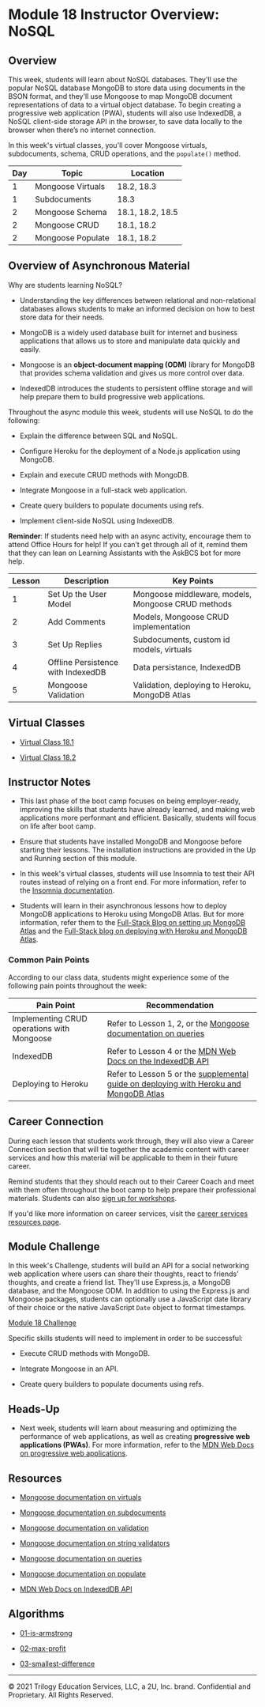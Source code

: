 # Module 18 Instructor Overview: NoSQL

## Overview

This week, students will learn about NoSQL databases. They'll use the popular NoSQL database MongoDB to store data using documents in the BSON format, and they'll use Mongoose to map MongoDB document representations of data to a virtual object database. To begin creating a progressive web application (PWA), students will also use IndexedDB, a NoSQL client-side storage API in the browser, to save data locally to the browser when there’s no internet connection.

In this week's virtual classes, you'll cover Mongoose virtuals, subdocuments, schema, CRUD operations, and the `populate()` method.

| Day  | Topic              | Location          |
| ---  | ---                | ---               |
| 1    | Mongoose Virtuals  | 18.2, 18.3        |
| 1    | Subdocuments       | 18.3              |
| 2    | Mongoose Schema    | 18.1, 18.2, 18.5  | 
| 2    | Mongoose CRUD      | 18.1, 18.2        |
| 2    | Mongoose Populate  | 18.1, 18.2        |

## Overview of Asynchronous Material 

Why are students learning NoSQL?

* Understanding the key differences between relational and non-relational databases allows students to make an informed decision on how to best store data for their needs.

* MongoDB is a widely used database built for internet and business applications that allows us to store and manipulate data quickly and easily.

* Mongoose is an **object-document mapping (ODM)** library for MongoDB that provides schema validation and gives us more control over data.

* IndexedDB introduces the students to persistent offline storage and will help prepare them to build progressive web applications.

Throughout the async module this week, students will use NoSQL to do the following:

* Explain the difference between SQL and NoSQL.

* Configure Heroku for the deployment of a Node.js application using MongoDB.

* Explain and execute CRUD methods with MongoDB.

* Integrate Mongoose in a full-stack web application.

* Create query builders to populate documents using refs.

* Implement client-side NoSQL using IndexedDB.

**Reminder**: If students need help with an async activity, encourage them to attend Office Hours for help! If you can’t get through all of it, remind them that they can lean on Learning Assistants with the AskBCS bot for more help.

| Lesson    | Description                        | Key Points                                          |
| ---       | ---                                | ---                                                 |
| 1         | Set Up the User Model              | Mongoose middleware, models, Mongoose CRUD methods  |
| 2         | Add Comments                       | Models, Mongoose CRUD implementation                |
| 3         | Set Up Replies                     | Subdocuments, custom id models, virtuals            |
| 4         | Offline Persistence with IndexedDB | Data persistance, IndexedDB                         |
| 5         | Mongoose Validation                | Validation, deploying to Heroku, MongoDB Atlas      |

## Virtual Classes

* [Virtual Class 18.1](./18.1-REQUIRED.md)

* [Virtual Class 18.2](./18.2-REQUIRED.md)

## Instructor Notes

* This last phase of the boot camp focuses on being employer-ready, improving the skills that students have already learned, and making web applications more performant and efficient. Basically, students will focus on life after boot camp.

* Ensure that students have installed MongoDB and Mongoose before starting their lessons. The installation instructions are provided in the Up and Running section of this module.

* In this week's virtual classes, students will use Insomnia to test their API routes instead of relying on a front end. For more information, refer to the [Insomnia documentation](https://support.insomnia.rest/).

* Students will learn in their asynchronous lessons how to deploy MongoDB applications to Heroku using MongoDB Atlas. But for more information, refer them to the [Full-Stack Blog on setting up MongoDB Atlas](https://coding-boot-camp.github.io/full-stack/mongodb/how-to-set-up-mongodb-atlas) and the [Full-Stack blog on deploying with Heroku and MongoDB Atlas](https://coding-boot-camp.github.io/full-stack/mongodb/deploy-with-heroku-and-mongodb-atlas).

### Common Pain Points

According to our class data, students might experience some of the following pain points throughout the week:

| Pain Point                                    | Recommendation       |
| ---                                           | ---                  |
| Implementing CRUD operations with Mongoose    | Refer to Lesson 1, 2, or the [Mongoose documentation on queries](https://mongoosejs.com/docs/queries.html) |
| IndexedDB                                       | Refer to Lesson 4 or the [MDN Web Docs on the IndexedDB API](https://developer.mozilla.org/en-US/docs/Web/API/IndexedDB_API) |
| Deploying to Heroku                           | Refer to Lesson 5 or the [supplemental guide on deploying with Heroku and MongoDB Atlas](https://coding-boot-camp.github.io/full-stack/mongodb/deploy-with-heroku-and-mongodb-atlas) |

## Career Connection

During each lesson that students work through, they will also view a Career Connection section that will tie together the academic content with career services and how this material will be applicable to them in their future career.

Remind students that they should reach out to their Career Coach and meet with them often throughout the boot camp to help prepare their professional materials. Students can also [sign up for workshops](https://careerservicesonlineevents.splashthat.com/).

If you'd like more information on career services, visit the [career services resources page](https://careernetwork.2u.com//).

## Module Challenge

In this week's Challenge, students will build an API for a social networking web application where users can share their thoughts, react to friends’ thoughts, and create a friend list. They'll use Express.js, a MongoDB database, and the Mongoose ODM. In addition to using the Express.js and Mongoose packages, students can optionally use a JavaScript date library of their choice or the native JavaScript `Date` object to format timestamps.

[Module 18 Challenge](../../01-Class-Content/18-NoSQL/02-Challenge)

Specific skills students will need to implement in order to be successful:

* Execute CRUD methods with MongoDB.

* Integrate Mongoose in an API.

* Create query builders to populate documents using refs.

## Heads-Up

* Next week, students will learn about measuring and optimizing the performance of web applications, as well as creating **progressive web applications (PWAs)**. For more information, refer to the [MDN Web Docs on progressive web applications](https://developer.mozilla.org/en-US/docs/Web/Progressive_web_apps).

## Resources

* [Mongoose documentation on virtuals](https://mongoosejs.com/docs/tutorials/virtuals.html)

* [Mongoose documentation on subdocuments](https://mongoosejs.com/docs/subdocs.html)

* [Mongoose documentation on validation](https://mongoosejs.com/docs/validation.html)

* [Mongoose documentation on string validators](https://mongoosejs.com/docs/schematypes.html#string-validators)

* [Mongoose documentation on queries](https://mongoosejs.com/docs/queries.html)

* [Mongoose documentation on populate](https://mongoosejs.com/docs/populate.html)

* [MDN Web Docs on IndexedDB API](https://developer.mozilla.org/en-US/docs/Web/API/IndexedDB_API)

## Algorithms

* [01-is-armstrong](../../01-Class-Content/18-NoSQL/03-Algorithms/01-is-armstrong)

* [02-max-profit](../../01-Class-Content/18-NoSQL/03-Algorithms/02-max-profit)

* [03-smallest-difference](../../01-Class-Content/18-NoSQL/03-Algorithms/03-smallest-difference)

---
© 2021 Trilogy Education Services, LLC, a 2U, Inc. brand. Confidential and Proprietary. All Rights Reserved.
